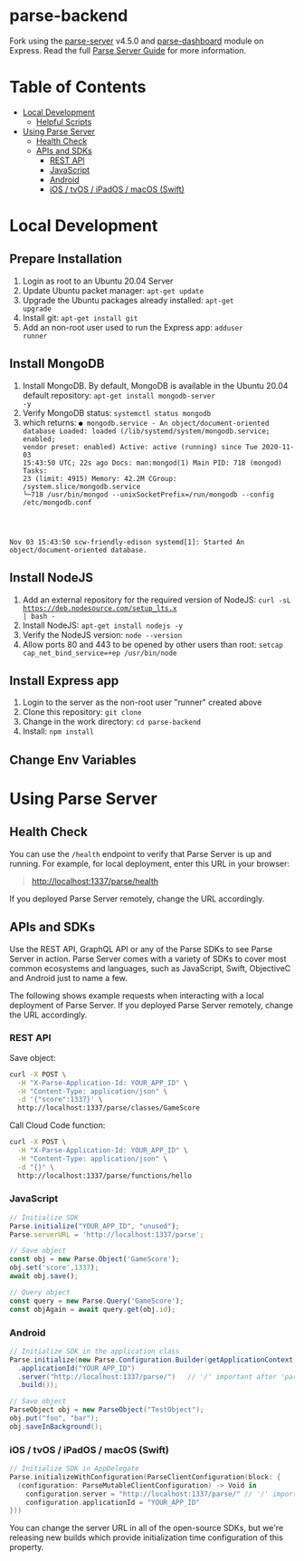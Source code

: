 # parse-backend <!-- omit in toc -->

Fork using the [parse-server](https://github.com/ParsePlatform/parse-server) v4.5.0 and [parse-dashboard](https://github.com/parse-community/parse-dashboard) module on Express. Read the full [Parse Server Guide](https://docs.parseplatform.org/parse-server/guide/) for more information.

# Table of Contents <!-- omit in toc -->

- [Local Development](#local-development)
  - [Helpful Scripts](#helpful-scripts)
- [Using Parse Server](#using-parse-server)
  - [Health Check](#health-check)
  - [APIs and SDKs](#apis-and-sdks)
    - [REST API](#rest-api)
    - [JavaScript](#javascript)
    - [Android](#android)
    - [iOS / tvOS / iPadOS / macOS (Swift)](#ios--tvos--ipados--macos-swift)

# Local Development

## Prepare Installation
1. Login as root to an Ubuntu 20.04 Server
2. Update Ubuntu packet manager: <code>apt-get update</code>
3. Upgrade the Ubuntu packages already installed: <code>apt-get upgrade</code>
4. Install git: <code>apt-get install git</code>
5. Add an non-root user used to run the Express app: <code>adduser runner</code>

## Install MongoDB
1. Install MongoDB. By default, MongoDB is available in the Ubuntu 20.04 default repository: <code>apt-get install mongodb-server -y</code>
2. Verify MongoDB status: <code>systemctl status mongodb</code>
3. which returns:
<code>● mongodb.service - An object/document-oriented database
     Loaded: loaded (/lib/systemd/system/mongodb.service; enabled; vendor preset: enabled)
     Active: active (running) since Tue 2020-11-03 15:43:50 UTC; 22s ago
       Docs: man:mongod(1)
   Main PID: 718 (mongod)
      Tasks: 23 (limit: 4915)
     Memory: 42.2M
     CGroup: /system.slice/mongodb.service
             └─718 /usr/bin/mongod --unixSocketPrefix=/run/mongodb --config /etc/mongodb.conf

Nov 03 15:43:50 scw-friendly-edison systemd[1]: Started An object/document-oriented database.</code>

## Install NodeJS
1. Add an external repository for the required version of NodeJS: <code>curl -sL https://deb.nodesource.com/setup_lts.x | bash -</code>
2. Install NodeJS: <code>apt-get install nodejs -y</code>
3. Verify the NodeJS version: <code>node --version</code>
4. Allow ports 80 and 443 to be opened by other users than root: <code>setcap cap_net_bind_service=+ep /usr/bin/node</code>

## Install Express app
1. Login to the server as the non-root user "runner" created above
2. Clone this repository: <code>git clone</code>
3. Change in the work directory: <code>cd parse-backend</code>
4. Install: <code>npm install</code>

## Change Env Variables




# Using Parse Server

## Health Check

You can use the `/health` endpoint to verify that Parse Server is up and running. For example, for local deployment, enter this URL in your browser:

> [http://localhost:1337/parse/health](http://localhost:1337/parse/health)

If you deployed Parse Server remotely, change the URL accordingly.

## APIs and SDKs

Use the REST API, GraphQL API or any of the Parse SDKs to see Parse Server in action. Parse Server comes with a variety of SDKs to cover most common ecosystems and languages, such as JavaScript, Swift, ObjectiveC and Android just to name a few.

The following shows example requests when interacting with a local deployment of Parse Server. If you deployed Parse Server remotely, change the URL accordingly.

### REST API

Save object:
```sh
curl -X POST \
  -H "X-Parse-Application-Id: YOUR_APP_ID" \
  -H "Content-Type: application/json" \
  -d '{"score":1337}' \
  http://localhost:1337/parse/classes/GameScore
```

Call Cloud Code function:
```sh
curl -X POST \
  -H "X-Parse-Application-Id: YOUR_APP_ID" \
  -H "Content-Type: application/json" \
  -d "{}" \
  http://localhost:1337/parse/functions/hello
```

### JavaScript

```js
// Initialize SDK
Parse.initialize("YOUR_APP_ID", "unused");
Parse.serverURL = 'http://localhost:1337/parse';

// Save object
const obj = new Parse.Object('GameScore');
obj.set('score',1337);
await obj.save();

// Query object
const query = new Parse.Query('GameScore');
const objAgain = await query.get(obj.id);
```

### Android
```java
// Initialize SDK in the application class
Parse.initialize(new Parse.Configuration.Builder(getApplicationContext())
  .applicationId("YOUR_APP_ID")
  .server("http://localhost:1337/parse/")   // '/' important after 'parse'
  .build());

// Save object
ParseObject obj = new ParseObject("TestObject");
obj.put("foo", "bar");
obj.saveInBackground();
```

### iOS / tvOS / iPadOS / macOS (Swift)
```swift
// Initialize SDK in AppDelegate
Parse.initializeWithConfiguration(ParseClientConfiguration(block: {
  (configuration: ParseMutableClientConfiguration) -> Void in
    configuration.server = "http://localhost:1337/parse/" // '/' important after 'parse'
    configuration.applicationId = "YOUR_APP_ID"
}))
```
You can change the server URL in all of the open-source SDKs, but we're releasing new builds which provide initialization time configuration of this property.

[license-svg]: https://img.shields.io/badge/license-BSD-lightgrey.svg
[license-link]: LICENSE
[open-collective-link]: https://opencollective.com/parse-server
